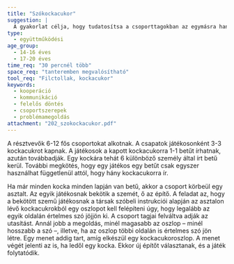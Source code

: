 ```yaml
---
title: "Szókockacukor"
suggestion: | 
  A gyakorlat célja, hogy tudatosítsa a csoporttagokban az egymásra hangolódás, együttműködés funkcióját. A csoportszerepek irányított, vagy spontán alakulása. Hogyan lehet nehezíteni a gyakorlatot? (Pl. az építő csak egyik kezét használhatja).
type:
  - együttműködési
age_group:
  - 14-16 éves
  - 17-20 éves
time_req: "30 percnél több"
space_req: "tanteremben megvalósítható"
tool_req: "Filctollak, kockacukor"
keywords: 
  - kooperáció
  - kommunikáció
  - felelős döntés
  - csoportszerepek
  - problémamegoldás
attachment: "202_szokockacukor.pdf"
---
```


A résztvevők 6-12 fős csoportokat alkotnak. A csapatok játékosonként 3-3 kockacukrot kapnak. A játékosok a kapott kockacukorra 1-1 betűt írhatnak, azután továbbadják. Egy kockára tehát 6 különböző személy által írt betű kerül. További megkötés, hogy egy játékos egy betűt csak egyszer használhat függetlenül attól, hogy hány kockacukorra ír.

Ha már minden kocka minden lapján van betű, akkor a csoport körbeül egy asztalt. Az egyik játékosnak bekötik a szemét, ő az építő. A feladat az, hogy a bekötött szemű játékosnak a társak szóbeli instrukciói alapján az asztalon lévő kockacukrokból egy oszlopot kell felépíteni úgy, hogy legalább az egyik oldalán értelmes szó jöjjön ki. A csoport tagjai felváltva adják az utasítást. Annál jobb a megoldás, minél magasabb az oszlop – minél hosszabb a szó –, illetve, ha az oszlop többi oldalán is értelmes szó jön létre. Egy menet addig tart, amíg elkészül egy kockacukoroszlop. A menet végét jelenti az is, ha ledől egy kocka. Ekkor új építőt választanak, és a játék folytatódik.
  
  
